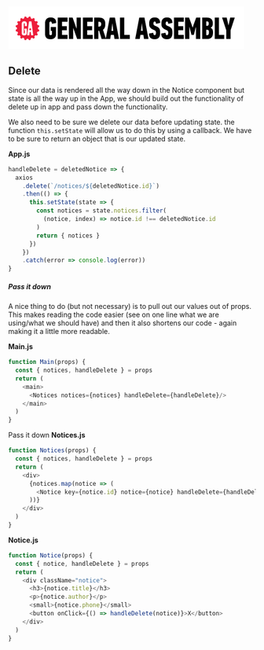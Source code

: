 [![General Assembly Logo](/ga_cog.png)](https://generalassemb.ly)

## Delete

Since our data is rendered all the way down in the Notice component but state is all the way up in the App, we should build out the functionality of delete up in app and pass down the functionality.

We also need to be sure we delete our data before updating state. the function `this.setState` will allow us to do this by using a callback. We have to be sure to return an object that is our updated state.

**App.js**

```js
handleDelete = deletedNotice => {
  axios
    .delete(`/notices/${deletedNotice.id}`)
    .then(() => {
      this.setState(state => {
        const notices = state.notices.filter(
          (notice, index) => notice.id !== deletedNotice.id
        )
        return { notices }
      })
    })
    .catch(error => console.log(error))
}

```

##### Pass it down

A nice thing to do (but not necessary) is to pull out our values out of props. This makes reading the code easier (see on one line what we are using/what we should have) and then it also shortens our code - again making it a little more readable.

**Main.js**

```js
function Main(props) {
  const { notices, handleDelete } = props
  return (
    <main>
      <Notices notices={notices} handleDelete={handleDelete}/>
    </main>
  )
}
```

Pass it down
**Notices.js**

```js
function Notices(props) {
  const { notices, handleDelete } = props
  return (
    <div>
      {notices.map(notice => (
        <Notice key={notice.id} notice={notice} handleDelete={handleDelete} />
      ))}
    </div>
  )
}
```

**Notice.js**

```js
function Notice(props) {
  const { notice, handleDelete } = props
  return (
    <div className="notice">
      <h3>{notice.title}</h3>
      <p>{notice.author}</p>
      <small>{notice.phone}</small>
      <button onClick={() => handleDelete(notice)}>X</button>
    </div>
  )
}
```
